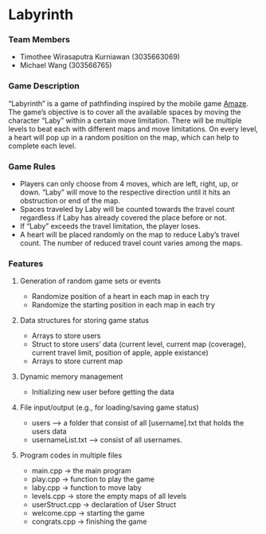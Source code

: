 # Labyrinth

### Team Members

- Timothee Wirasaputra Kurniawan (3035663069)
- Michael Wang (303566765)

### Game Description

“Labyrinth” is a game of pathfinding inspired by the mobile game [Amaze](https://play.google.com/store/apps/details?id=com.crazylabs.amaze.game&hl=en). The game’s objective is to cover all the available spaces by moving the character “Laby” within a certain move limitation. There will be multiple levels to beat each with different maps and move limitations. On every level, a heart will pop up in a random position on the map, which can help to complete each level.

### Game Rules

- Players can only choose from 4 moves, which are left, right, up, or down. “Laby” will move to the respective direction until it hits an obstruction or end of the map.
- Spaces traveled by Laby will be counted towards the travel count regardless if Laby has already covered the place before or not.
- If “Laby” exceeds the travel limitation, the player loses.
- A heart will be placed randomly on the map to reduce Laby’s travel count. The number of reduced travel count varies among the maps.

### Features

1. Generation of random game sets or events

   - Randomize position of a heart in each map in each try
   - Randomize the starting position in each map in each try

2. Data structures for storing game status

   - Arrays to store users
   - Struct to store users’ data (current level, current map (coverage), current travel limit, position of apple, apple existance)
   - Arrays to store current map

3. Dynamic memory management

   - Initializing new user before getting the data

4. File input/output (e.g., for loading/saving game status)

   - users --> a folder that consist of all [username].txt that holds the users data
   - usernameList.txt --> consist of all usernames.

5. Program codes in multiple files
   - main.cpp → the main program
   - play.cpp → function to play the game
   - laby.cpp → function to move laby
   - levels.cpp → store the empty maps of all levels
   - userStruct.cpp → declaration of User Struct
   - welcome.cpp → starting the game
   - congrats.cpp → finishing the game
